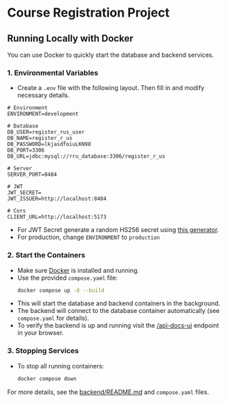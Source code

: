 # Course Registration Project

## Running Locally with Docker

You can use Docker to quickly start the database and backend services.

### 1. Environmental Variables
- Create a `.env` file with the following layout. Then fill in and modify necessary details.
```
# Environment
ENVIRONMENT=development

# Database
DB_USER=register_rus_user
DB_NAME=register_r_us
DB_PASSWORD=lkjasdfoiuLKN98
DB_PORT=3306
DB_URL=jdbc:mysql://rru_database:3306/register_r_us

# Server
SERVER_PORT=8484

# JWT
JWT_SECRET=
JWT_ISSUER=http://localhost:8484

# Cors
CLIENT_URL=http://localhost:5173
```
- For JWT Secret generate a random HS256 secret using [this generator](https://ij0c1ykkfk.execute-api.us-east-1.amazonaws.com/default/hs256_generator).
- For production, change `ENVIRONMENT` to `production`

### 2. Start the Containers
- Make sure [Docker](https://www.docker.com/) is installed and running.
- Use the provided `compose.yaml` file:
  ```sh
  docker compose up -d --build
  ```
- This will start the database and backend containers in the background.
- The backend will connect to the database container automatically (see `compose.yaml` for details).
- To verify the backend is up and running visit the [/api-docs-ui](http://localhost:8484/api-docs-ui)  endpoint in your browser.

### 3. Stopping Services
- To stop all running containers:
  ```sh
  docker compose down
  ```

For more details, see the [backend/README.md](./backend/README.md) and `compose.yaml` files.

